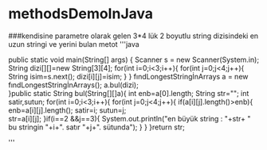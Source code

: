 # methodsDemoInJava

###kendisine parametre olarak gelen 3*4 lük 2 boyutlu string dizisindeki en uzun stringi ve yerini bulan metot
'''java

public static void main(String[] args) {
       Scanner s = new Scanner(System.in);
       String dizi[][]=new String[3][4];
       for(int i=0;i<3;i++){
           for(int j=0;j<4;j++){
               String isim=s.next();
               dizi[i][j]=isim;
           }
       }
       fındLongestStringİnArrays a = new fındLongestStringİnArrays();
       a.bul(dizi);  
    }public static String bul(String[][]a){
        int enb=a[0].length;
        String str="";
        int satir,sutun;
        for(int i=0;i<3;i++){
            for(int j=0;j<4;j++){
                if(a[i][j].length()>enb){
                    enb=a[i][j].length();
                    satir=i;
                    sutun=j;       
                    str=a[i][j];
                }if(i==2 &&j==3){
                    System.out.println("en büyük string : "+str+
                            " bu stringin "+i+". satır "+j+". sütunda");
                }
            }
        }return str;


'''
